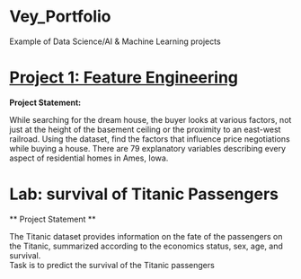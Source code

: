 # Vey_Portfolio
Example of Data Science/AI &amp; Machine Learning projects<br>
# [Project 1: Feature Engineering](https://github.com/Vey27/AI---Machine-Learning/blob/main/Project1.md)
**Project Statement:**<br>
<p>While searching for the dream house, the buyer looks at various factors, not just at the height of the basement ceiling or the proximity to an east-west railroad.
Using the dataset, find the factors that influence price negotiations while buying a house.
There are 79 explanatory variables describing every aspect of residential homes in Ames, Iowa.</p>

# Lab: survival of Titanic Passengers
** Project Statement **
<p>The Titanic dataset provides information on the fate of the passengers on the Titanic, summarized according to the economics status, sex, age, and survival.<br> Task is to predict the survival of the Titanic passengers</p>
